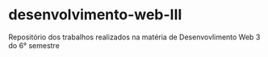 # desenvolvimento-web-III
Repositório dos trabalhos realizados na matéria de Desenvovlimento Web 3 do 6° semestre
